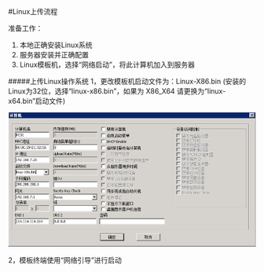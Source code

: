#Linux上传流程

准备工作：

1. 本地正确安装Linux系统
2. 服务器安装并正确配置
3. Linux模板机，选择“网络启动”，将此计算机加入到服务器





#####上传Linux操作系统
1，更改模板机启动文件为：Linux-X86.bin (安装的Linux为32位，选择“linux-x86.bin”，如果为 X86_X64 请更换为“linux-x64.bin”启动文件)

![](/assets/l1.png)


2，模板终端使用“网络引导”进行启动



